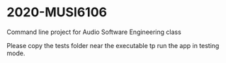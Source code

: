 # 2020-MUSI6106
Command line project for Audio Software Engineering class

Please copy the tests folder near the executable tp run the app in testing mode.
